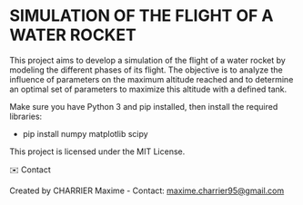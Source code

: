 # SIMULATION OF THE FLIGHT OF A WATER ROCKET

This project aims to develop a simulation of the flight of a water rocket by modeling the different phases of its flight. 
The objective is to analyze the influence of parameters on the maximum altitude reached and to determine an optimal set of parameters to maximize this altitude with a defined tank.

Make sure you have Python 3 and pip installed, then install the required libraries:
- pip install numpy matplotlib scipy

This project is licensed under the MIT License.

✉️ Contact

Created by CHARRIER Maxime - Contact: maxime.charrier95@gmail.com
